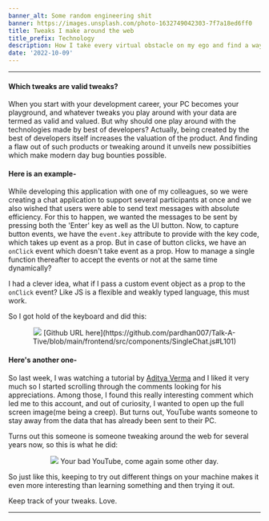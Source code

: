 ```yaml
---
banner_alt: Some random engineering shit
banner: https://images.unsplash.com/photo-1632749042303-7f7a18ed6ff0
title: Tweaks I make around the web
title_prefix: Technology
description: How I take every virtual obstacle on my ego and find a way to resolve.
date: '2022-10-09'
---
```

--- 

#### Which tweaks are valid tweaks?
When you start with your development career, your PC becomes your playground, and whatever tweaks you play around with your data are termed as valid and valued.
But why should one play around with the technologies made by best of developers?
Actually, being created by the best of developers itself increases the valuation of the product. And finding a flaw out of such products or tweaking around it unveils new possibiities which make modern day bug bounties possible.

#### Here is an example-
While developing this application with one of my colleagues, so we were creating a chat application to support several participants at once and we also wished that users were able to send text messages with absolute efficiency. For this to happen, we wanted the messages to be sent by pressing both the 'Enter' key as well as the UI button. Now, to capture button events, we have the `event.key` attribute to provide with the key code, which takes up event as a prop. But in case of button clicks, we have an `onClick` event which doesn't take event as a prop. How to manage a single function thereafter to accept the events or not at the same time dynamically?

I had a clever idea, what if I pass a custom event object as a prop to the `onClick` event? Like JS is a flexible and weakly typed language, this must work.

So I got hold of the keyboard and did this:
<center>
    <img src="https://cdn.statically.io/gh/thatsameguyokay/images/main/talkative.png" style={{width: "99%", marginBottom: "-20px"}}></img>
    [Github URL here](https://github.com/pardhan007/Talk-A-Tive/blob/main/frontend/src/components/SingleChat.js#L101)
</center>


#### Here's another one-
So last week, I was watching a tutorial by [Aditya Verma](https://www.linkedin.com/in/adityaverma1999/) and I liked it very much so I started scrolling through the comments looking for his appreciations. Among those, I found this really interesting comment which led me to this account, and out of curiosity, I wanted to open up the full screen image(me being a creep). But turns out, YouTube wants someone to stay away from the data that has already been sent to their PC.

Turns out this someone is someone tweaking around the web for several years now, so this is what he did:
<center>
    <img src="https://cdn.statically.io/gh/thatsameguyokay/images/main/stalk.gif" style={{width: "99%", marginBottom: "-20px"}}></img>
    Your bad YouTube, come again some other day.
</center>

So just like this, keeping to try out different things on your machine makes it even more interesting than learning something and then trying it out.

Keep track of your tweaks. Love.

---
